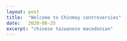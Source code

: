 ```yaml
---
layout: post
title:  "Welcome to Chinmoy controversies"
date:   2020-06-25
excerpt: "chinese taiwanese macedonian"
---
```

